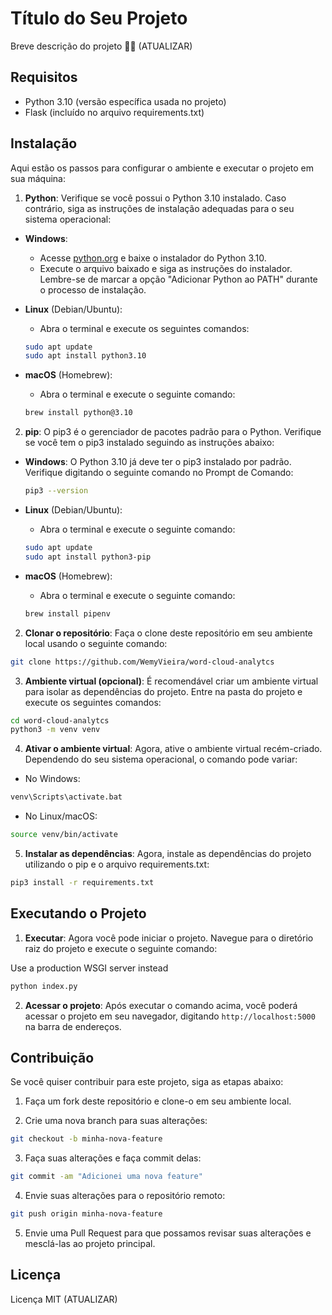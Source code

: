 # Título do Seu Projeto

Breve descrição do projeto 🎉✨ (ATUALIZAR)

## Requisitos

- Python 3.10 (versão específica usada no projeto)
- Flask (incluído no arquivo requirements.txt)

## Instalação

Aqui estão os passos para configurar o ambiente e executar o projeto em sua máquina:

1. **Python**: Verifique se você possui o Python 3.10 instalado. Caso contrário, siga as instruções de instalação adequadas para o seu sistema operacional:

- **Windows**: 

  - Acesse [python.org](https://www.python.org/downloads/windows/) e baixe o instalador do Python 3.10.
  - Execute o arquivo baixado e siga as instruções do instalador. Lembre-se de marcar a opção "Adicionar Python ao PATH" durante o processo de instalação.

- **Linux** (Debian/Ubuntu):

  - Abra o terminal e execute os seguintes comandos:

  ```bash
  sudo apt update
  sudo apt install python3.10
  ```

- **macOS** (Homebrew):

  - Abra o terminal e execute o seguinte comando:

  ```bash
  brew install python@3.10
  ```

2. **pip**: O pip3 é o gerenciador de pacotes padrão para o Python. Verifique se você tem o pip3 instalado seguindo as instruções abaixo:

- **Windows**: O Python 3.10 já deve ter o pip3 instalado por padrão. Verifique digitando o seguinte comando no Prompt de Comando:

  ```bash
  pip3 --version
  ```

- **Linux** (Debian/Ubuntu):

  - Abra o terminal e execute o seguinte comando:

  ```bash
  sudo apt update
  sudo apt install python3-pip
  ```

- **macOS** (Homebrew):

  - Abra o terminal e execute o seguinte comando:

  ```bash
  brew install pipenv
  ```

2. **Clonar o repositório**: Faça o clone deste repositório em seu ambiente local usando o seguinte comando:

```bash
git clone https://github.com/WemyVieira/word-cloud-analytcs
```

3. **Ambiente virtual (opcional)**: É recomendável criar um ambiente virtual para isolar as dependências do projeto. Entre na pasta do projeto e execute os seguintes comandos:

```bash
cd word-cloud-analytcs
python3 -m venv venv
```

4. **Ativar o ambiente virtual**: Agora, ative o ambiente virtual recém-criado. Dependendo do seu sistema operacional, o comando pode variar:

- No Windows:

```bash
venv\Scripts\activate.bat
```

- No Linux/macOS:

```bash
source venv/bin/activate
```

5. **Instalar as dependências**: Agora, instale as dependências do projeto utilizando o pip e o arquivo requirements.txt:

```bash
pip3 install -r requirements.txt
```

## Executando o Projeto

1. **Executar**: Agora você pode iniciar o projeto. Navegue para o diretório raiz do projeto e execute o seguinte comando:

Use a production WSGI server instead

```bash
python index.py
```

2. **Acessar o projeto**: Após executar o comando acima, você poderá acessar o projeto em seu navegador, digitando `http://localhost:5000` na barra de endereços.

## Contribuição

Se você quiser contribuir para este projeto, siga as etapas abaixo:

1. Faça um fork deste repositório e clone-o em seu ambiente local.

2. Crie uma nova branch para suas alterações:

```bash
git checkout -b minha-nova-feature
```

3. Faça suas alterações e faça commit delas:

```bash
git commit -am "Adicionei uma nova feature"
```

4. Envie suas alterações para o repositório remoto:

```bash
git push origin minha-nova-feature
```

5. Envie uma Pull Request para que possamos revisar suas alterações e mesclá-las ao projeto principal.

## Licença

Licença MIT (ATUALIZAR)
